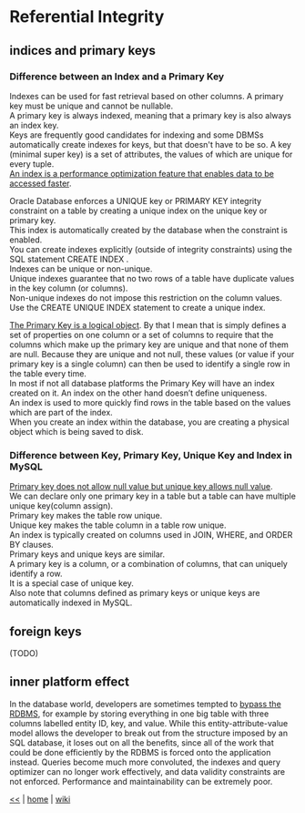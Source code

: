 # Referential Integrity

## indices and primary keys

### Difference between an Index and a Primary Key

Indexes can be used for fast retrieval based on other columns. A primary key must be unique and cannot be nullable.  
A primary key is always indexed, meaning that a primary key is also always an index key.  
Keys are frequently good candidates for indexing and some DBMSs automatically create indexes for keys, but that doesn't have to be so. 
A key (minimal super key) is a set of attributes, the values of which are unique for every tuple.  
[An index is a performance optimization feature that enables data to be accessed faster](http://itknowledgeexchange.techtarget.com/sql-server/difference-between-an-index-and-a-primary-key/).  

Oracle Database enforces a UNIQUE key or PRIMARY KEY integrity constraint on a table by creating a unique index on the unique key or primary key.  
This index is automatically created by the database when the constraint is enabled.  
You can create indexes explicitly (outside of integrity constraints) using the SQL statement CREATE INDEX .  
Indexes can be unique or non-unique.  
Unique indexes guarantee that no two rows of a table have duplicate values in the key column (or columns).  
Non-unique indexes do not impose this restriction on the column values.  
Use the CREATE UNIQUE INDEX statement to create a unique index.

[The Primary Key is a logical object](https://msdn.microsoft.com/en-us/library/ms188783.aspx). 
By that I mean that is simply defines a set of properties on one column or a set of columns to require that the columns which make up the primary key are unique and that none of them are null. Because they are unique and not null, these values (or value if your primary key is a single column) can then be used to identify a single row in the table every time.  
In most if not all database platforms the Primary Key will have an index created on it. 
An index on the other hand doesn’t define uniqueness.  
An index is used to more quickly find rows in the table based on the values which are part of the index.  
When you create an index within the database, you are creating a physical object which is being saved to disk. 


### Difference between Key, Primary Key, Unique Key and Index in MySQL 

[Primary key does not allow null value but unique key allows null value](https://stackoverflow.com/questions/3844899/difference-between-key-primary-key-unique-key-and-index-in-mysql).  
We can declare only one primary key in a table but a table can have multiple unique key(column assign).  
Primary key makes the table row unique.  
Unique key makes the table column in a table row unique.  
An index is typically created on columns used in JOIN, WHERE, and ORDER BY clauses.  
Primary keys and unique keys are similar.  
A primary key is a column, or a combination of columns, that can uniquely identify a row.  
It is a special case of unique key.  
Also note that columns defined as primary keys or unique keys are automatically indexed in MySQL.

## foreign keys
(TODO)

## inner platform effect

In the database world, developers are sometimes tempted to [bypass the RDBMS](http://en.wikipedia.org/wiki/Inner-platform_effect), 
for example by storing everything in one big table with three columns labelled entity ID, key, and value. 
While this entity-attribute-value model allows the developer to break out from the structure imposed by an SQL database, 
it loses out on all the benefits, since all of the work that could be done efficiently by the RDBMS is forced onto the application instead. 
Queries become much more convoluted, the indexes and query optimizer can no longer work effectively, and data validity constraints are not enforced. 
Performance and maintainability can be extremely poor.




[<<](../SQL.md) 
| 
[home](../README.md) 
| 
[wiki](https://github.com/illegitimis/Tutorial/wiki) 